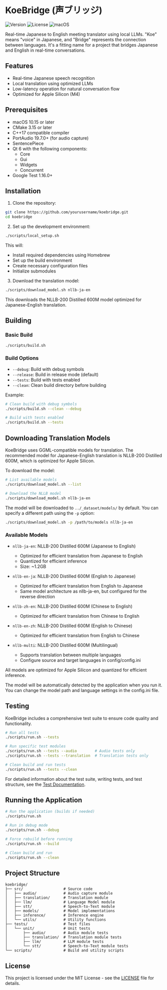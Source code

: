 # KoeBridge (声ブリッジ)

![Version](https://img.shields.io/badge/version-0.1.0-blue.svg)
![License](https://img.shields.io/badge/license-MIT-green.svg)
![macOS](https://img.shields.io/badge/verified%20on-macOS-brightgreen.svg)

Real-time Japanese to English meeting translator using local LLMs. "Koe" means "voice" in Japanese, and "Bridge" represents the connection between languages. It's a fitting name for a project that bridges Japanese and English in real-time conversations.

## Features

- Real-time Japanese speech recognition
- Local translation using optimized LLMs
- Low-latency operation for natural conversation flow
- Optimized for Apple Silicon (M4)

## Prerequisites

- macOS 10.15 or later
- CMake 3.15 or later
- C++17 compatible compiler
- PortAudio 19.7.0+ (for audio capture)
- SentencePiece
- Qt 6 with the following components:
   - Core
   - Gui
   - Widgets
   - Concurrent
- Google Test 1.16.0+

## Installation

1. Clone the repository:
```bash
git clone https://github.com/yourusername/koebridge.git
cd koebridge
```

2. Set up the development environment:
```bash
./scripts/local_setup.sh
```

This will:
- Install required dependencies using Homebrew
- Set up the build environment
- Create necessary configuration files
- Initialize submodules

3. Download the translation model:
```bash
./scripts/download_model.sh nllb-ja-en
```

This downloads the NLLB-200 Distilled 600M model optimized for Japanese-English translation.

## Building

### Basic Build
```bash
./scripts/build.sh
```

### Build Options
- `--debug`: Build with debug symbols
- `--release`: Build in release mode (default)
- `--tests`: Build with tests enabled
- `--clean`: Clean build directory before building

Example:
```bash
# Clean build with debug symbols
./scripts/build.sh --clean --debug

# Build with tests enabled
./scripts/build.sh --tests
```

## Downloading Translation Models

KoeBridge uses GGML-compatible models for translation. The recommended model for Japanese-English translation is NLLB-200 Distilled 600M, which is optimized for Apple Silicon.

To download the model:

```bash
# List available models
./scripts/download_model.sh --list

# Download the NLLB model
./scripts/download_model.sh nllb-ja-en
```

The model will be downloaded to `../_dataset/models/` by default. You can specify a different path using the `-p` option:

```bash
./scripts/download_model.sh -p /path/to/models nllb-ja-en
```

### Available Models

- `nllb-ja-en`: NLLB-200 Distilled 600M (Japanese to English)
  - Optimized for efficient translation from Japanese to English
  - Quantized for efficient inference
  - Size: ~1.2GB

- `nllb-en-ja`: NLLB-200 Distilled 600M (English to Japanese)
  - Optimized for efficient translation from English to Japanese
  - Same model architecture as nllb-ja-en, but configured for the reverse direction

- `nllb-zh-en`: NLLB-200 Distilled 600M (Chinese to English)
  - Optimized for efficient translation from Chinese to English

- `nllb-en-zh`: NLLB-200 Distilled 600M (English to Chinese)
  - Optimized for efficient translation from English to Chinese

- `nllb-multi`: NLLB-200 Distilled 600M (Multilingual)
  - Supports translation between multiple languages
  - Configure source and target languages in config/config.ini

All models are optimized for Apple Silicon and quantized for efficient inference.

The model will be automatically detected by the application when you run it. You can change the model path and language settings in the config.ini file.

## Testing

KoeBridge includes a comprehensive test suite to ensure code quality and functionality.

```bash
# Run all tests
./scripts/run.sh --tests

# Run specific test modules
./scripts/run.sh --tests --audio        # Audio tests only
./scripts/run.sh --tests --translation  # Translation tests only

# Clean build and run tests
./scripts/run.sh --tests --clean
```

For detailed information about the test suite, writing tests, and test structure, see the [Test Documentation](tests/unit/TEST_README.md).

## Running the Application

```bash
# Run the application (builds if needed)
./scripts/run.sh

# Run in debug mode
./scripts/run.sh --debug

# Force rebuild before running
./scripts/run.sh --build

# Clean build and run
./scripts/run.sh --clean
```

## Project Structure

```
koebridge/
├── src/                  # Source code
│   ├── audio/            # Audio capture module
│   ├── translation/      # Translation module
│   ├── llm/              # Language Model module
│   ├── stt/              # Speech-to-Text module
│   ├── models/           # Model implementations
│   ├── inference/        # Inference engine
│   └── utils/            # Utility functions
├── tests/                # Test files
│   └── unit/             # Unit tests
│       ├── audio/        # Audio module tests
│       ├── translation/  # Translation module tests
│       ├── llm/          # LLM module tests
│       └── stt/          # Speech-to-Text module tests
└── scripts/              # Build and utility scripts
```

## License

This project is licensed under the MIT License - see the [LICENSE](LICENSE) file for details.